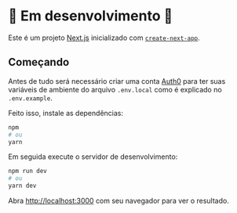 # 🚧 Em desenvolvimento 🚧

Este é um projeto [Next.js](https://nextjs.org/) inicializado com [`create-next-app`](https://github.com/vercel/next.js/tree/canary/packages/create-next-app).

## Começando

 Antes de tudo será necessário criar uma conta [Auth0](https://auth0.com/signup?place=header&type=button&text=sign%20up) para ter suas variáveis de ambiente do arquivo `.env.local` como é explicado no `.env.example`.

 Feito isso, instale as dependências:

```bash
npm
# ou
yarn
```

Em seguida execute o servidor de desenvolvimento:

```bash
npm run dev
# ou
yarn dev
```

Abra [http://localhost:3000](http://localhost:3000) com seu navegador para ver o resultado.
